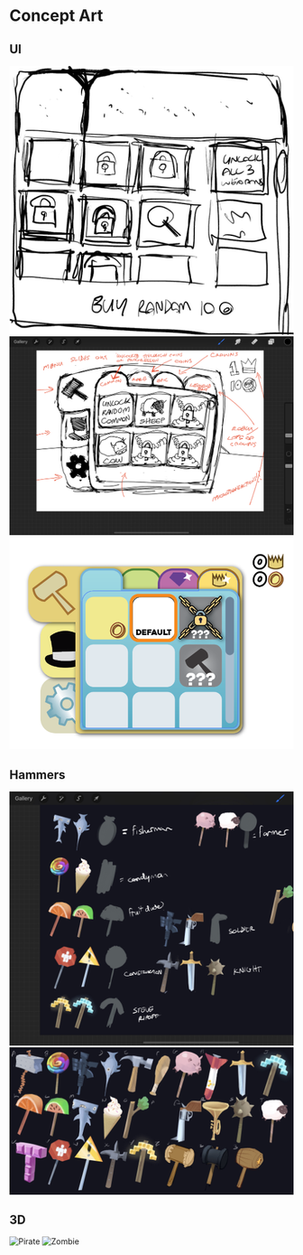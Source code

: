 # Concept Art 

## UI 
![Shop UI Concept One](./img/concept/ShopUI_01.png)
![Shop UI Concept Two](./img/concept/ShopUI_02.png)
![Shop UI Concept Three](./img/concept/ShopUI_03.png)

## Hammers
![Hammer One](./img/concept/HammerTypes_01.png)
![Hammer Two](./img/concept/HammerTypes_02.png)

## 3D
<img src=/img/concept/pirate.png alt="Pirate" width="350" hight="350"/>
<img src=/img/concept/zombie.png alt="Zombie" width="400" hight="400"/>